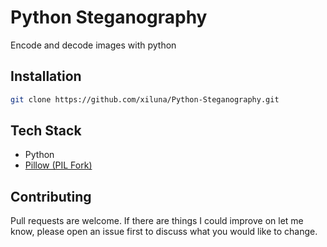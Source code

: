 # Python Steganography

Encode and decode images with python

## Installation

```bash
git clone https://github.com/xiluna/Python-Steganography.git
```

## Tech Stack
 
- Python
- [Pillow (PIL Fork)](https://github.com/xiluna/Python-Steganography.git)

## Contributing
Pull requests are welcome. If there are things I could improve on let me know, please open an issue first to discuss what you would like to change.
